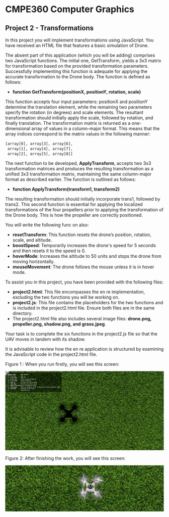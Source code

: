 # CMPE360 Computer Graphics

## Project 2 - Transformations 

In this project you will implement transformations using JavaScript. You have received an HTML
file that features a basic simulation of Drone.

The absent part of this application (which you will be adding) comprises two JavaScript functions.
The initial one, GetTransform, yields a 3x3 matrix for transformation based on the provided
transformation parameters. Successfully implementing this function is adequate for applying the
accurate transformation to the Drone body. The function is defined as follows: 

- **function GetTransform(positionX, positionY, rotation, scale)**

This function accepts four input parameters: positionX and positionY determine the translation
element, while the remaining two parameters specify the rotation (in degrees) and scale
elements. The resultant transformation should initially apply the scale, followed by rotation, and
finally translation. The transformation matrix is returned as a one-dimensional array of values in
a column-major format. This means that the array indices correspond to the matrix values in the
following manner: 

```
[array[0], array[3], array[6],
 array[1], array[4], array[7],
 array[2], array[5], array[8]]
```

The next function to be developed, **ApplyTransform**, accepts two 3x3 transformation matrices
and produces the resulting transformation as a unified 3x3 transformation matrix, maintaining
the same column-major format as described earlier. The function is outlined as follows: 

- **function ApplyTransform(transform1, transform2)**

The resulting
transformation should initially incorporate trans1, followed by trans2. This second function is
essential for applying the localized transformations of the four propellers prior to applying the
transformation of the Drone body. This is how the propeller are correctly positioned.

You will write the following func on also:

- **resetTransform**: This function resets the drone’s position, rotation, scale, and altitude. 
- **boostSpeed**: Temporarily increases the drone's speed for 5 seconds and then resets it to
  the speed is 0. 
- **hoverMode**: Increases the altitude to 50 units and stops the drone from moving
  horizontally. 
- **mouseMovement**: The drone follows the mouse unless it is in hover mode.

To assist you in this project, you have been provided with the following files:

- **project2.html**: This file encompasses the en re implementation, excluding the two
  functions you will be working on. 
- **project2.js**: This file contains the placeholders for the two functions and is included in
  the project2.html file. Ensure both files are in the same directory. 
- The project2.html file also includes several image files: **drone.png, propeller.png,
  shadow.png, and grass.jpeg**. 

Your task is to complete the six functions in the project2.js file so that the UAV moves in tandem
with its shadow.

It is advisable to review how the en re application is structured by examining the JavaScript
code in the project2.html file.

Figure 1 : When you run firstly, you will see this screen:

![Figure 1](https://github.com/fsaltunyuva/CMPE360-Project2-Transformation/blob/main/README%20Figures/Figure%201.png)

Figure 2: After finishing the work, you will see this screen:

![Figure 2](https://github.com/fsaltunyuva/CMPE360-Project2-Transformation/blob/main/README%20Figures/Figure%202.png)